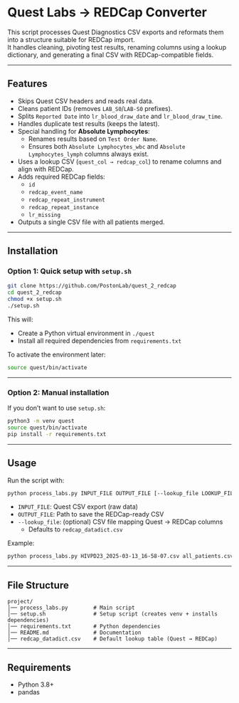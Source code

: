 # Quest Labs → REDCap Converter

This script processes Quest Diagnostics CSV exports and reformats them into a structure suitable for REDCap import.  
It handles cleaning, pivoting test results, renaming columns using a lookup dictionary, and generating a final CSV with REDCap-compatible fields.

---

## Features
- Skips Quest CSV headers and reads real data.
- Cleans patient IDs (removes `LAB_S0`/`LAB-S0` prefixes).
- Splits `Reported Date` into `lr_blood_draw_date` and `lr_blood_draw_time`.
- Handles duplicate test results (keeps the latest).
- Special handling for **Absolute Lymphocytes**:
  - Renames results based on `Test Order Name`.
  - Ensures both `Absolute Lymphocytes_wbc` and `Absolute Lymphocytes_lymph` columns always exist.
- Uses a lookup CSV (`quest_col → redcap_col`) to rename columns and align with REDCap.
- Adds required REDCap fields:
  - `id`
  - `redcap_event_name`
  - `redcap_repeat_instrument`
  - `redcap_repeat_instance`
  - `lr_missing`
- Outputs a single CSV file with all patients merged.

---

## Installation

### Option 1: Quick setup with `setup.sh`
```bash
git clone https://github.com/PostonLab/quest_2_redcap
cd quest_2_redcap
chmod +x setup.sh
./setup.sh
```

This will:
- Create a Python virtual environment in `./quest`
- Install all required dependencies from `requirements.txt`

To activate the environment later:
```bash
source quest/bin/activate
```

---

### Option 2: Manual installation
If you don’t want to use `setup.sh`:

```bash
python3 -m venv quest
source quest/bin/activate
pip install -r requirements.txt
```

---

## Usage

Run the script with:

```bash
python process_labs.py INPUT_FILE OUTPUT_FILE [--lookup_file LOOKUP_FILE]
```

- `INPUT_FILE`: Quest CSV export (raw data)
- `OUTPUT_FILE`: Path to save the REDCap-ready CSV
- `--lookup_file`: (optional) CSV file mapping Quest → REDCap columns  
  - Defaults to `redcap_datadict.csv`

Example:
```bash
python process_labs.py HIVPD23_2025-03-13_16-58-07.csv all_patients.csv --lookup_file new_redcap_datadict.csv
```

---

## File Structure

```
project/
│── process_labs.py        # Main script
│── setup.sh               # Setup script (creates venv + installs dependencies)
│── requirements.txt       # Python dependencies
│── README.md              # Documentation
│── redcap_datadict.csv    # Default lookup table (Quest → REDCap)
```

---

## Requirements
- Python 3.8+
- pandas

